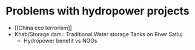 # Problems with hydropower projects
* [[China eco terrorism]]
* Khab/Storage dam:: Traditional Water storage Tanks on River Satluj
	* Hydropower benefit vs NGOs